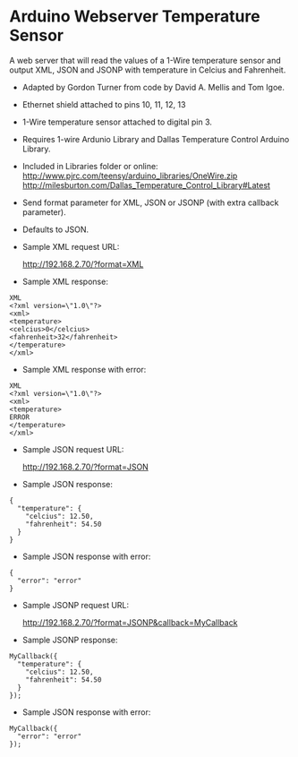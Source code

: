 Arduino Webserver Temperature Sensor
====================================

A web server that will read the values of a 1-Wire temperature sensor and output 
XML, JSON and JSONP with temperature in Celcius and Fahrenheit.

- Adapted by Gordon Turner from code by David A. Mellis and Tom Igoe.

- Ethernet shield attached to pins 10, 11, 12, 13
- 1-Wire temperature sensor attached to digital pin 3.
 
- Requires 1-wire Ardunio Library and Dallas Temperature Control Arduino Library.
- Included in Libraries folder or online:
    http://www.pjrc.com/teensy/arduino_libraries/OneWire.zip
    http://milesburton.com/Dallas_Temperature_Control_Library#Latest

- Send format parameter for XML, JSON or JSONP (with extra callback parameter).
- Defaults to JSON.


- Sample XML request URL:

    http://192.168.2.70/?format=XML


- Sample XML response:

```
XML
<?xml version=\"1.0\"?>
<xml>
<temperature>
<celcius>0</celcius>
<fahrenheit>32</fahrenheit>
</temperature>
</xml>
```


- Sample XML response with error:

```
XML
<?xml version=\"1.0\"?>
<xml>
<temperature>
ERROR
</temperature>
</xml>
```


- Sample JSON request URL:

    http://192.168.2.70/?format=JSON
    
    
- Sample JSON response:

```
{
  "temperature": {
    "celcius": 12.50,
    "fahrenheit": 54.50
  }
}
```


- Sample JSON response with error:

```
{
  "error": "error"
}
```


- Sample JSONP request URL:

    http://192.168.2.70/?format=JSONP&callback=MyCallback
   
    
- Sample JSONP response:

```
MyCallback({
  "temperature": {
    "celcius": 12.50,
    "fahrenheit": 54.50
  }
});
```


- Sample JSON response with error:

```
MyCallback({
  "error": "error"
});
```


